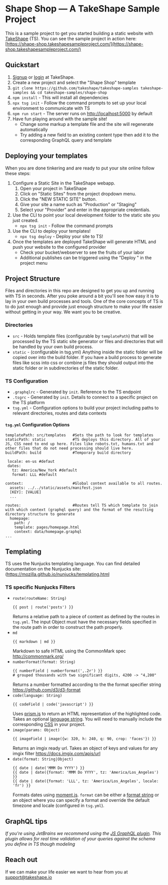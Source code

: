 # Shape Shop — A TakeShape Sample Project
This is a sample project to get you started building a static website with [TakeShape](https://www.takeshape.io) (TS). You can see the sample project in action here: [https://shape-shop.takeshapesampleproject.com/](https://shape-shop.takeshapesampleproject.com/)


## Quickstart
1. [Signup](https://app.takeshape.io/signup) or [login](https://app.takeshape.io/login) at TakeShape.
1. Create a new project and select the "Shape Shop" template
1. `git clone https://github.com/takeshape/takeshape-samples takeshape-samples && cd takeshape-samples/shape-shop`
1. `npm install` - This will install all dependencies 
1. `npx tsg init` - Follow the command prompts to set up your local environment to communicate with TS
1. `npm run start` -  The server runs on [http://localhost:5000](http://localhost:5000) by default
1. Have fun playing around with the sample site!
    - Change some markup a template file and the site will regenerate automatically
    - Try adding a new field to an existing content type then add it to the corresponding GraphQL query and template


## Deploying your templates
When you are done tinkering and are ready to put your site online follow these steps:
1. Configure a Static Site in the TakeShape webapp.
    1. Open your project in TakeShape
    1. Click on "Static Sites" from the project dropdown menu.
    1. Click the "NEW STATIC SITE" button.
    1. Give your site a name such as "Production" or "Staging"
    1. Select your "Provider" and enter in the appropriate credentials.
1. Use the CLI to point your local development folder to the static site you just created.
    - `npx tsg init` - Follow the command prompts
1. Use the CLI to deploy your templates! 
    - `npx tsg deploy` - Deploy your site to TS!
1. Once the templates are deployed TakeShape will generate HTML and push your website to the configured provider
    - Check your bucket/webserver to see the fruits of your labor
    - Additional publishes can be triggered using the "Deploy <sitename>" in the project menu    

## Project Structure
Files and directories in this repo are designed to get you up and running with TS in seconds. After you poke around a bit you'll see how easy it is to lay in your own build processes and tools. One of the core concepts of TS is to do just enough and provide just enough structure to make your life easier without getting in your way. We want you to be creative. 

### Directories
- `src` - Holds template files (configurable by `templatePath`) that will be processed by the TS static site generator or files and directories that will be handled by your own build process. 
- `static` - (configurable in tsg.yml) Anything inside the static folder will be copied over into the build folder. If you have a build process to generate files like scss into css or combine js files they should output into the static folder or in subdirectories of the static folder.
   
### TS Configuration
- `.graphqlrc` - Generated by `init`. Reference to the TS endpoint
- `.tsgrc` -  Generated by `init`.  Details to connect to a specific project on the TS platform
- `tsg.yml` - Configuration options to build your project including paths to relevant directories, routes and data contexts

#### `tsg.yml` Configuration Options

```
templatePath: src/templates   #Sets the path to look for templates
staticPath: static            #TS deploys this directory. All of your JS, CSS need to end up here. Files like robots.txt, humans.txt and other files that do not need processing should live here.
buildPath: build              #Temporary build directory
 
 locale: en-us #defaut
 dates:
   tz: America/New_York #default
   format: LLL #default

context:                      #Global context available to all routes. 
  assets: ../../static/assets/manifest.json
  [KEY]: [VALUE]
  ...
  
routes:                       #Routes tell TS which template to join with which context (graphql query) and the format of the resulting directory structure to generate
  homepage:
    path: /
    template: pages/homepage.html
    context: data/homepage.graphql
...    
 ```

## Templating
TS uses the Nunjucks templating language. You can find detailed documentation on the Nunjucks site: (https://mozilla.github.io/nunjucks/templating.html

### TS specific Nunjucks Filters
- `route(routeName: String)`
  ```
  {{ post | route('posts') }}
  ```
  Returns a relative path to a piece of content as defined by the routes in `tsg.yml`. The input Object must have the necessary fields specified in the route path in order to construct the path properly.  
- `md`
  ```
  {{ markdown | md }}
  ```
  Markdown to safe HTML using the CommonMark spec http://commonmark.org/   
- `numberFormat(format: String)`
  ```
  {{ numberField | numberformat(',.2r') }}
  # grouped thousands with two significant digits, 4200 -> "4,200"
  ```
  Returns a number formatted according to the the format specifier string https://github.com/d3/d3-format
- `code(language: String)`
  ```
  {{ codeField | code('javascript') }}
  ```
  Uses [prism.js](http://prismjs.com/) to return an HTML representation of the highlighted code. Takes an optional [language string](http://prismjs.com/#languages-list). You will need to manually include the corresponding [CSS](https://github.com/PrismJS/prism/tree/gh-pages/themes) in your project. 
- `image(params: Object)`
  ```
  {{ imageField | image({w: 320, h: 240, q: 90, crop: 'faces'}) }}
  ```
  Returns an imgix ready url. Takes an object of keys and values for any imgix filter https://docs.imgix.com/apis/url
- `date(format: String|Object)`
  ```
  {{ date | date('MMM Do YYYY') }}
  {{ date | date({format: 'MMM Do YYYY', tz: 'America/Los_Angeles') }}
  {{ date | date({format: 'LLL', tz: 'America/Los_Angeles', locale: 'fr') }}
  ```
  Formats dates using [moment.js](https://momentjs.com/). `format` can be either a [format string](https://momentjs.com/docs/#/displaying/format/) or an object where you can specify a format and override the default timezone and locale (configured in `tsg.yml`).

## GraphQL tips
*If you're using JetBrains we recommend using the  [JS GraphQL plugin](https://github.com/jimkyndemeyer/js-graphql-intellij-plugin). This plugin allows for real time validation of your queries against the schema you define in TS though modeling*

## Reach out
If we can make your life easier we want to hear from you at [support@takeshape.io](mailto:support@takeshape.io)
